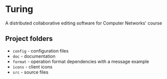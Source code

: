 # Turing

A distributed collaborative editing software for Computer Networks' course

## Project folders
* `config` - configuration files
* `doc` - documentation
* `format` - operation format dependencies with a message example
* `icons` - client icons
* `src` - source files
